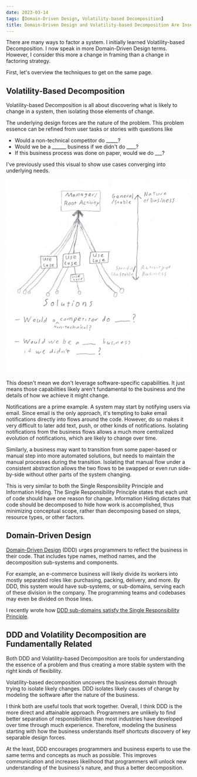 ```yaml
---
date: 2023-03-14
tags: [Domain-Driven Design, Volatility-based Decomposition]
title: Domain-Driven Design and Volatility-based Decomposition Are Inseparable
---
```


There are many ways to factor a system. I initially learned Volatility-based Decomposition. I now speak in more Domain-Driven Design terms. However, I consider this more a change in framing than a change in factoring strategy.
<!--more-->

First, let's overview the techniques to get on the same page.
## Volatility-Based Decomposition

Volatility-based Decomposition is all about discovering what is likely to change in a system, then isolating those elements of change.

The underlying design forces are the nature of the problem. This problem essence can be refined from user tasks or stories with questions like
- Would a non-technical competitor do _____?
- Would we be a ______ business if we didn't do ____?
- If this business process was done on paper, would we do ___?

I've previously used this visual to show use cases converging into underlying needs.

![Shows different use cases converging to an underlying need much like tributaries into a river](../../static/post-media/IDesign-System/iDesignSolutionScrubbing.png)

This doesn't mean we don't leverage software-specific capabilities. It just means those capabilities likely aren't fundamental to the business and the details of how we achieve it might change.

Notifications are a prime example. A system may start by notifying users via email. Since email is the only approach, it's tempting to bake email notifications directly into flows around the code. However, do so makes it very difficult to later add text, push, or other kinds of notifications. Isolating notifications from the business flows allows a much more centralized evolution of notifications, which are likely to change over time.

Similarly, a business may want to transition from some paper-based or manual step into more automated solutions, but needs to maintain the manual processes during the transition. Isolating that manual flow under a consistent abstraction allows the two flows to be swapped or even run side-by-side without other parts of the system changing.


This is very similar to both the Single Responsibility Principle and Information Hiding.
The Single Responsibility Principle states that each unit of code should have one reason for change. Information Hiding dictates that code should be decomposed to hide how work is accomplished, thus minimizing conceptual scope, rather than decomposing based on steps, resource types, or other factors.


## Domain-Driven Design

[Domain-Driven Design](https://en.wikipedia.org/wiki/Domain-driven_design) (DDD) urges programmers to reflect the business in their code. That includes type names, method names, and the decomposition sub-systems and components. 

For example, an e-commerce business will likely divide its workers into mostly separated roles like: purchasing, packing, delivery, and more. By DDD, this system would have sub-systems, or sub-domains, serving each of these division in the company. The programming teams and codebases may even be divided on those lines.

I recently wrote how [DDD sub-domains satisfy the Single Responsibility Principle](../draft/2023-03-02-Sub-domains-and-SRP.md).

## DDD and Volatility Decomposition are Fundamentally Related

Both DDD and Volatility-based Decomposition are tools for understanding the essence of a problem and thus creating a more stable system with the right kinds of flexibility.

Volatility-based decomposition uncovers the business domain through trying to isolate likely changes. DDD isolates likely causes of change by modeling the software after the nature of the business.

I think both are useful tools that work together. Overall, I think DDD is the more direct and attainable approach. Programmers are unlikely to find better separation of responsibilities than most industries have developed over time through much experience. Therefore, modeling the business starting with how the business understands itself shortcuts discovery of key separable design forces.

At the least, DDD encourages programmers and business experts to use the same terms and concepts as much as possible. This improves communication and increases likelihood that programmers will unlock new understanding of the business's nature, and thus a better decomposition.

 